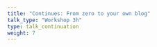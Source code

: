 ```yaml
---
title: "Continues: From zero to your own blog"
talk_type: "Workshop 3h"
type: talk_continuation
weight: 7
---
```

